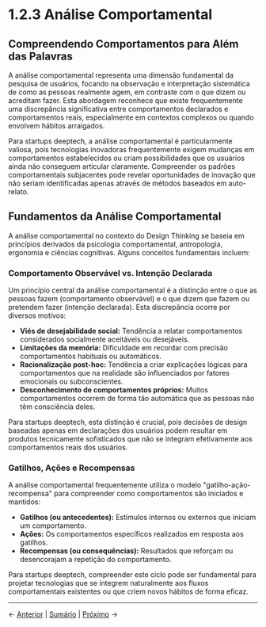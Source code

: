 # 1.2.3 Análise Comportamental

## Compreendendo Comportamentos para Além das Palavras

A análise comportamental representa uma dimensão fundamental da pesquisa de usuários, focando na observação e interpretação sistemática de como as pessoas realmente agem, em contraste com o que dizem ou acreditam fazer. Esta abordagem reconhece que existe frequentemente uma discrepância significativa entre comportamentos declarados e comportamentos reais, especialmente em contextos complexos ou quando envolvem hábitos arraigados.

Para startups deeptech, a análise comportamental é particularmente valiosa, pois tecnologias inovadoras frequentemente exigem mudanças em comportamentos estabelecidos ou criam possibilidades que os usuários ainda não conseguem articular claramente. Compreender os padrões comportamentais subjacentes pode revelar oportunidades de inovação que não seriam identificadas apenas através de métodos baseados em auto-relato.

## Fundamentos da Análise Comportamental

A análise comportamental no contexto do Design Thinking se baseia em princípios derivados da psicologia comportamental, antropologia, ergonomia e ciências cognitivas. Alguns conceitos fundamentais incluem:

### Comportamento Observável vs. Intenção Declarada

Um princípio central da análise comportamental é a distinção entre o que as pessoas fazem (comportamento observável) e o que dizem que fazem ou pretendem fazer (intenção declarada). Esta discrepância ocorre por diversos motivos:

- **Viés de desejabilidade social:** Tendência a relatar comportamentos considerados socialmente aceitáveis ou desejáveis.
- **Limitações da memória:** Dificuldade em recordar com precisão comportamentos habituais ou automáticos.
- **Racionalização post-hoc:** Tendência a criar explicações lógicas para comportamentos que na realidade são influenciados por fatores emocionais ou subconscientes.
- **Desconhecimento de comportamentos próprios:** Muitos comportamentos ocorrem de forma tão automática que as pessoas não têm consciência deles.

Para startups deeptech, esta distinção é crucial, pois decisões de design baseadas apenas em declarações dos usuários podem resultar em produtos tecnicamente sofisticados que não se integram efetivamente aos comportamentos reais dos usuários.

### Gatilhos, Ações e Recompensas

A análise comportamental frequentemente utiliza o modelo "gatilho-ação-recompensa" para compreender como comportamentos são iniciados e mantidos:

- **Gatilhos (ou antecedentes):** Estímulos internos ou externos que iniciam um comportamento.
- **Ações:** Os comportamentos específicos realizados em resposta aos gatilhos.
- **Recompensas (ou consequências):** Resultados que reforçam ou desencorajam a repetição do comportamento.

Para startups deeptech, compreender este ciclo pode ser fundamental para projetar tecnologias que se integrem naturalmente aos fluxos comportamentais existentes ou que criem novos hábitos de forma eficaz.

---

← [Anterior](./1.2.2_metodos_pesquisa_parte3.md) | [Sumário](../../sumario.md) | [Próximo](./1.2.3_analise_comportamental_parte2.md) →